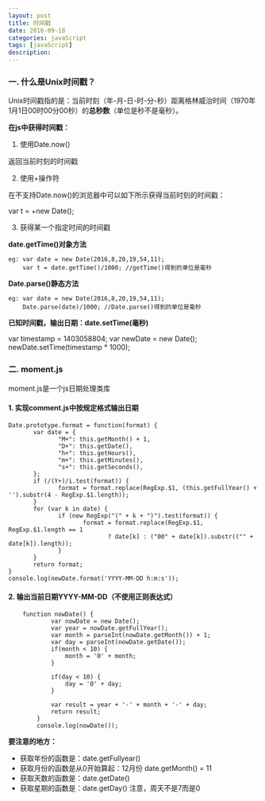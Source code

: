 ```yaml
---
layout: post
title: 时间戳
date: 2016-09-18
categories: javaScript
tags: [javaScript]
description: 
---
```


### 一. 什么是Unix时间戳？

Unix时间戳指的是：当前时刻（年-月-日-时-分-秒）距离格林威治时间（1970年1月1日00时00分00秒）的**总秒数**（单位是秒不是毫秒）。

**在js中获得时间戳：**

1. 使用Date.now()

返回当前时刻的时间戳

2. 使用+操作符

在不支持Date.now()的浏览器中可以如下所示获得当前时刻的时间戳：

var t = +new Date();

3. 获得某一个指定时间的时间戳

**date.getTime()对象方法**

```
eg: var date = new Date(2016,8,20,19,54,11);
    var t = date.getTime()/1000; //getTime()得到的单位是毫秒
```

**Date.parse()静态方法**

```
eg: var date = new Date(2016,8,20,19,54,11);
    Date.parse(date)/1000; //Date.parse()得到的单位是毫秒
```

**已知时间戳，输出日期：date.setTime(毫秒)**

var timestamp = 1403058804;
var newDate = new Date();
newDate.setTime(timestamp * 1000);

### 二. moment.js

moment.js是一个js日期处理类库

#### 1. 实现comment.js中按规定格式输出日期

```
Date.prototype.format = function(format) {
       var date = {
              "M+": this.getMonth() + 1,
              "D+": this.getDate(),
              "h+": this.getHours(),
              "m+": this.getMinutes(),
              "s+": this.getSeconds(),
       };
       if (/(Y+)/i.test(format)) {
              format = format.replace(RegExp.$1, (this.getFullYear() + '').substr(4 - RegExp.$1.length));
       }
       for (var k in date) {
              if (new RegExp("(" + k + ")").test(format)) {
                     format = format.replace(RegExp.$1, RegExp.$1.length == 1
                            ? date[k] : ("00" + date[k]).substr(("" + date[k]).length));
              }
       }
       return format;
}
console.log(newDate.format('YYYY-MM-DD h:m:s'));
```

#### 2. 输出当前日期YYYY-MM-DD（不使用正则表达式）

```
	function nowDate() {
	  		var nowDate = new Date();
	  		var year = nowDate.getFullYear();
	  		var month = parseInt(nowDate.getMonth()) + 1;
	  		var day = parseInt(nowDate.getDate());
	  		if(month < 10) {
	  			month = '0' + month;
	  		}

	  		if(day < 10) {
	  			day = '0' + day;
	  		}

	  		var result = year + '-' + month + '-' + day;
	  		return result;
	  	}
	  	console.log(nowDate());
```

**要注意的地方：**

- 获取年份的函数是：date.getFullyear()
- 获取月份的函数是从0开始算起：12月份 date.getMonth() = 11
- 获取天数的函数是：date.getDate()
- 获取星期的函数是：date.getDay() 注意，周天不是7而是0